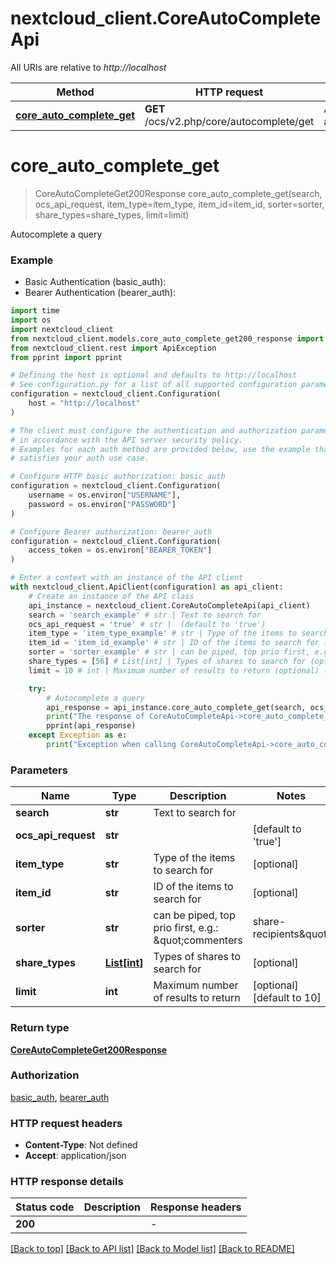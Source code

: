 # nextcloud_client.CoreAutoCompleteApi

All URIs are relative to *http://localhost*

Method | HTTP request | Description
------------- | ------------- | -------------
[**core_auto_complete_get**](CoreAutoCompleteApi.md#core_auto_complete_get) | **GET** /ocs/v2.php/core/autocomplete/get | Autocomplete a query


# **core_auto_complete_get**
> CoreAutoCompleteGet200Response core_auto_complete_get(search, ocs_api_request, item_type=item_type, item_id=item_id, sorter=sorter, share_types=share_types, limit=limit)

Autocomplete a query

### Example

* Basic Authentication (basic_auth):
* Bearer Authentication (bearer_auth):
```python
import time
import os
import nextcloud_client
from nextcloud_client.models.core_auto_complete_get200_response import CoreAutoCompleteGet200Response
from nextcloud_client.rest import ApiException
from pprint import pprint

# Defining the host is optional and defaults to http://localhost
# See configuration.py for a list of all supported configuration parameters.
configuration = nextcloud_client.Configuration(
    host = "http://localhost"
)

# The client must configure the authentication and authorization parameters
# in accordance with the API server security policy.
# Examples for each auth method are provided below, use the example that
# satisfies your auth use case.

# Configure HTTP basic authorization: basic_auth
configuration = nextcloud_client.Configuration(
    username = os.environ["USERNAME"],
    password = os.environ["PASSWORD"]
)

# Configure Bearer authorization: bearer_auth
configuration = nextcloud_client.Configuration(
    access_token = os.environ["BEARER_TOKEN"]
)

# Enter a context with an instance of the API client
with nextcloud_client.ApiClient(configuration) as api_client:
    # Create an instance of the API class
    api_instance = nextcloud_client.CoreAutoCompleteApi(api_client)
    search = 'search_example' # str | Text to search for
    ocs_api_request = 'true' # str |  (default to 'true')
    item_type = 'item_type_example' # str | Type of the items to search for (optional)
    item_id = 'item_id_example' # str | ID of the items to search for (optional)
    sorter = 'sorter_example' # str | can be piped, top prio first, e.g.: \"commenters|share-recipients\" (optional)
    share_types = [56] # List[int] | Types of shares to search for (optional)
    limit = 10 # int | Maximum number of results to return (optional) (default to 10)

    try:
        # Autocomplete a query
        api_response = api_instance.core_auto_complete_get(search, ocs_api_request, item_type=item_type, item_id=item_id, sorter=sorter, share_types=share_types, limit=limit)
        print("The response of CoreAutoCompleteApi->core_auto_complete_get:\n")
        pprint(api_response)
    except Exception as e:
        print("Exception when calling CoreAutoCompleteApi->core_auto_complete_get: %s\n" % e)
```



### Parameters

Name | Type | Description  | Notes
------------- | ------------- | ------------- | -------------
 **search** | **str**| Text to search for | 
 **ocs_api_request** | **str**|  | [default to &#39;true&#39;]
 **item_type** | **str**| Type of the items to search for | [optional] 
 **item_id** | **str**| ID of the items to search for | [optional] 
 **sorter** | **str**| can be piped, top prio first, e.g.: \&quot;commenters|share-recipients\&quot; | [optional] 
 **share_types** | [**List[int]**](int.md)| Types of shares to search for | [optional] 
 **limit** | **int**| Maximum number of results to return | [optional] [default to 10]

### Return type

[**CoreAutoCompleteGet200Response**](CoreAutoCompleteGet200Response.md)

### Authorization

[basic_auth](../README.md#basic_auth), [bearer_auth](../README.md#bearer_auth)

### HTTP request headers

 - **Content-Type**: Not defined
 - **Accept**: application/json

### HTTP response details
| Status code | Description | Response headers |
|-------------|-------------|------------------|
**200** |  |  -  |

[[Back to top]](#) [[Back to API list]](../README.md#documentation-for-api-endpoints) [[Back to Model list]](../README.md#documentation-for-models) [[Back to README]](../README.md)

